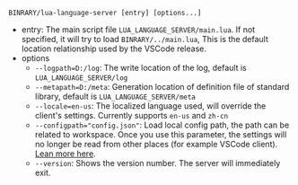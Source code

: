 `BINRARY/lua-language-server [entry] [options...]`

* entry: The main script file `LUA_LANGUAGE_SERVER/main.lua`. If not specified, it will try to load `BINRARY/../main.lua`, This is the default location relationship used by the VSCode release.
* options
    * `--logpath=D:/log`: The write location of the log, default is `LUA_LANGUAGE_SERVER/log`
    * `--metapath=D:/meta`: Generation location of definition file of standard library, default is `LUA_LANGUAGE_SERVER/meta`
    * `--locale=en-us`: The localized language used, will override the client's settings. Currently supports `en-us` and `zh-cn`
    * `--configpath="config.json"`: Load local config path, the path can be related to workspace. Once you use this parameter, the settings will no longer be read from other places (for example VSCode client). [Lean more here](https://github.com/sumneko/lua-language-server/wiki/Setting-without-VSCode).
    * `--version`: Shows the version number. The server will immediately exit.